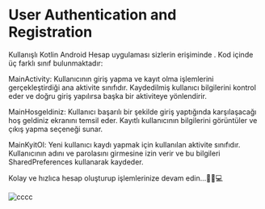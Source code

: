 # User Authentication and Registration
Kullanışlı Kotlin Android Hesap uygulaması sizlerin erişiminde . Kod içinde üç farklı sınıf bulunmaktadır:

MainActivity: Kullanıcının giriş yapma ve kayıt olma işlemlerini gerçekleştirdiği ana aktivite sınıfıdır. Kaydedilmiş kullanıcı bilgilerini kontrol eder ve doğru giriş yapılırsa başka bir aktiviteye yönlendirir.

MainHosgeldiniz: Kullanıcı başarılı bir şekilde giriş yaptığında karşılaşacağı hoş geldiniz ekranını temsil eder. Kayıtlı kullanıcının bilgilerini görüntüler ve çıkış yapma seçeneği sunar.

MainKyitOl: Yeni kullanıcı kaydı yapmak için kullanılan aktivite sınıfıdır. Kullanıcının adını ve parolasını girmesine izin verir ve bu bilgileri SharedPreferences kullanarak kaydeder.

Kolay ve hızlıca hesap oluşturup işlemlerinize devam edin...🪪🧾💻

![cccc](https://github.com/osmandemir2533/UserAuthenticationandRegistration/assets/111290271/88916b5e-f10c-4f20-a6d1-64438aacf7e9)

